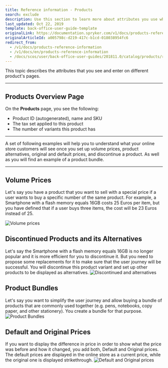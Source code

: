 ```yaml
---
title: Reference information - Products
search: exclude
description: Use this section to learn more about attributes you use when working with products in the Back Office.
last_updated: Oct 22, 2019
template: back-office-user-guide-template
originalLink: https://documentation.spryker.com/v1/docs/products-reference-information
originalArticleId: a005798c-d219-417c-b1cd-018038954fc6
redirect_from:
  - /v1/docs/products-reference-information
  - /v1/docs/en/products-reference-information
  - /docs/scos/user/back-office-user-guides/201811.0/catalog/products/references/products-reference-information.html
---
```


This topic describes the attributes that you see and enter on different product's pages.
***

## Products Overview Page

On the **Products** page, you see the following:
* Product ID (autogenerated), name and SKU
* The tax set applied to this product
* The number of variants this product has
***
A set of following examples will help you to understand what your online store customers will see once you set up volume prices, product alternatives, original and default prices, and discontinue a product. As well as you will find an example of a product bundle.
***

## Volume Prices

Let's say you have a product that you want to sell with a special price if a user wants to buy a specific number of the same product. For example, a Smartphone with a flash memory equals 16GB costs 25 Euros per item, but you have defined that if a user buys three items, the cost will be 23 Euros instead of 25. 

![Volume prices](https://spryker.s3.eu-central-1.amazonaws.com/docs/User+Guides/Back+Office+User+Guides/Products/Products/Managing+products/Products:+Reference+Information/Volume-prices.gif)


## Discontinued Products and its Alternatives

Let's say the Smartphone with a flash memory equals 16GB is no longer popular and it is more efficient for you to discontinue it. But you need to propose some replacements for it to make sure that the user journey will be successful.
You will discontinue this product variant and set up other products to be displayed as alternatives. 
![Discontinued and alternatives](https://spryker.s3.eu-central-1.amazonaws.com/docs/User+Guides/Back+Office+User+Guides/Products/Products/Managing+products/Products:+Reference+Information/Discontinued-and-Alternative.gif)

## Product Bundles

Let's say you want to simplify the user journey and allow buying a bundle of products that are commonly used together (e.g. pens, notebooks, copy paper, and other stationery).
You create a bundle for that purpose.
![Product Bundles](https://spryker.s3.eu-central-1.amazonaws.com/docs/User+Guides/Back+Office+User+Guides/Products/Products/Managing+products/Products:+Reference+Information/Bundle.gif)

## Default and Original Prices

If you want to display the difference in price in order to show what the price was before and how it changed, you add both, Default and Original prices. 
The default prices are displayed in the online store as a current price, while the original one is displayed strikethrough.
![Default and Original prices](https://spryker.s3.eu-central-1.amazonaws.com/docs/User+Guides/Back+Office+User+Guides/Products/Products/Managing+products/Products:+Reference+Information/default-and-original-prices.gif)